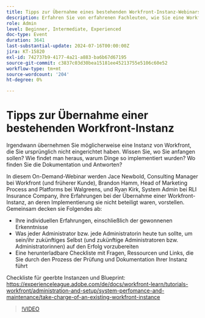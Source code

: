 ```yaml
---
title: Tipps zur Übernahme eines bestehenden Workfront-Instanz-Webinars
description: Erfahren Sie von erfahrenen Fachleuten, wie Sie eine Workfront-Instanz übernehmen. In unserem On-Demand-Webinar erhalten Sie mit unserer herunterladbaren Checkliste Einblicke in Auditing, Dokumentation und die Einrichtung für zukünftige Erfolge.
role: Admin
level: Beginner, Intermediate, Experienced
doc-type: Event
duration: 3641
last-substantial-update: 2024-07-16T00:00:00Z
jira: KT-15820
exl-id: 742737b9-4177-4a21-a883-ba6b67d67195
source-git-commit: c3837c03d30bea15181ee45213755e5106c60e52
workflow-type: tm+mt
source-wordcount: '204'
ht-degree: 0%

---
```


# Tipps zur Übernahme einer bestehenden Workfront-Instanz

Irgendwann übernehmen Sie möglicherweise eine Instanz von Workfront, die Sie ursprünglich nicht eingerichtet haben. Wissen Sie, wo Sie anfangen sollen? Wie findet man heraus, warum Dinge so implementiert wurden? Wo finden Sie die Dokumentation und Antworten?

In diesem On-Demand-Webinar werden Jace Newbold, Consulting Manager bei Workfront (und früherer Kunde), Brandon Hamm, Head of Marketing Process and Platforms bei Walgreens, und Ryan Kirk, System Admin bei RLI Insurance Company, ihre Erfahrungen bei der Übernahme einer Workfront-Instanz, an deren Implementierung sie nicht beteiligt waren, vorstellen. Gemeinsam decken sie Folgendes ab:

* Ihre individuellen Erfahrungen, einschließlich der gewonnenen Erkenntnisse
* Was jeder Administrator bzw. jede Administratorin heute tun sollte, um sein/ihr zukünftiges Selbst (und zukünftige Administratoren bzw. Administratorinnen) auf den Erfolg vorzubereiten
* Eine herunterladbare Checkliste mit Fragen, Ressourcen und Links, die Sie durch den Prozess der Prüfung und Dokumentation Ihrer Instanz führt

Checkliste für geerbte Instanzen und Blueprint: https://experienceleague.adobe.com/de/docs/workfront-learn/tutorials-workfront/administration-and-setup/system-perfomance-and-maintenance/take-charge-of-an-existing-workfront-instance

>[!VIDEO](https://video.tv.adobe.com/v/3431014/?learn=on)
